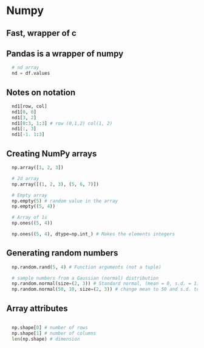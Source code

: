 # Numpy

## Fast, wrapper of c

## Pandas is a wrapper of numpy
```python
  # nd array
  nd = df.values
```

## Notes on notation

``` python
  nd1[row, col]
  nd1[0, 0]
  nd1[3, 2]
  nd1[0:3, 1:3] # row (0,1,2) col(1, 2)
  nd1[:, 3]
  nd1[-1. 1:3]
```

## Creating NumPy arrays

```python
  np.array([1, 2, 3])

  # 2d array
  np.array([(1, 2, 3), (5, 6, 7)])

  # Empty array
  np.empty(5) # random value in the array
  np.empty((5, 4))

  # Array of 1s
  np.ones((5, 4))

  np.ones((5, 4), dtype=np.int_) # Makes the elements integers

```

## Generating random numbers  
``` python
  np.random.rand(5, 4) # Function arguments (not a tuple)

  # sample numbers from a Gaussian (normal) distribution
  np.random.normal(size=(2, 3)) # Standard normal, (mean = 0, s.d. = 1)
  np.random.normal(50, 10, size=(2, 3)) # change mean to 50 and s.d. to 10
```

## Array attributes

```python

  np.shape[0] # number of rows
  np.shape[1] # number of columns
  len(np.shape) # dimension
```
